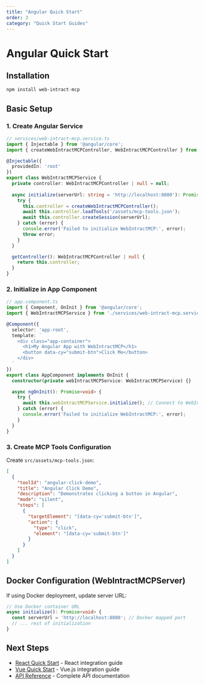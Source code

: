 ```yaml
---
title: "Angular Quick Start"
order: 3
category: "Quick Start Guides"
---
```


# Angular Quick Start

## Installation

```bash
npm install web-intract-mcp
```

## Basic Setup

### 1. Create Angular Service

```typescript
// services/web-intract-mcp.service.ts
import { Injectable } from '@angular/core';
import { createWebIntractMCPController, WebIntractMCPController } from 'web-intract-mcp';

@Injectable({
  providedIn: 'root'
})
export class WebIntractMCPService {
  private controller: WebIntractMCPController | null = null;
  
  async initialize(serverUrl: string = 'http://localhost:8080'): Promise<void> {
    try {
      this.controller = createWebIntractMCPController();
      await this.controller.loadTools('/assets/mcp-tools.json');
      await this.controller.createSession(serverUrl);
    } catch (error) {
      console.error('Failed to initialize WebIntractMCP:', error);
      throw error;
    }
  }

  getController(): WebIntractMCPController | null {
    return this.controller;
  }
}
```

### 2. Initialize in App Component

```typescript
// app.component.ts
import { Component, OnInit } from '@angular/core';
import { WebIntractMCPService } from './services/web-intract-mcp.service';

@Component({
  selector: 'app-root',
  template: `
    <div class="app-container">
      <h1>My Angular App with WebIntractMCP</h1>
      <button data-cy="submit-btn">Click Me</button>
    </div>
  `
})
export class AppComponent implements OnInit {
  constructor(private webIntractMCPService: WebIntractMCPService) {}

  async ngOnInit(): Promise<void> {
    try {
      await this.webIntractMCPService.initialize(); // Connect to WebIntractMCPServer
    } catch (error) {
      console.error('Failed to initialize WebIntractMCP:', error);
    }
  }
}
```

### 3. Create MCP Tools Configuration

Create `src/assets/mcp-tools.json`:

```json
[
  {
    "toolId": "angular-click-demo",
    "title": "Angular Click Demo",
    "description": "Demonstrates clicking a button in Angular",
    "mode": "silent",
    "steps": [
      {
        "targetElement": "[data-cy='submit-btn']",
        "action": {
          "type": "click",
          "element": "[data-cy='submit-btn']"
        }
      }
    ]
  }
]
```

## Docker Configuration (WebIntractMCPServer)

If using Docker deployment, update server URL:

```typescript
// Use Docker container URL
async initialize(): Promise<void> {
  const serverUrl = 'http://localhost:8080'; // Docker mapped port
  // ... rest of initialization
}
```

## Next Steps

- [React Quick Start](./react) - React integration guide
- [Vue Quick Start](./vue) - Vue.js integration guide
- [API Reference](../api-reference) - Complete API documentation
